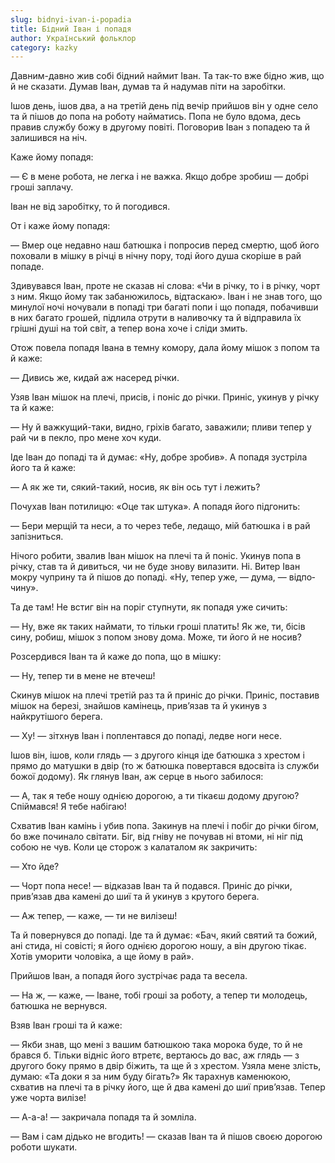 ```yaml
---
slug: bidnyi-ivan-i-popadia
title: Бідний Іван і попадя
author: Український фольклор
category: kazky
---
```

Давним-давно жив со­бі бідний наймит Іван. Та так-то вже бідно жив, що й не сказати. Думав Іван, думав та й надумав піти на заробітки.

Ішов день, ішов два, а на третій день під вечір при­йшов він у одне село та й пішов до попа на роботу найматись. Попа не було вдома, десь правив службу божу в другому повіті. Поговорив Іван з попадею та й залишився на ніч.

Каже йому попадя:

— Є в мене робота, не легка і не важка. Якщо доб­ре зробиш — добрі гроші заплачу.

Іван не від заробітку, то й погодився.

От і каже йому попадя:

— Вмер оце недавно наш батюшка і попросив пе­ред смертю, щоб його поховали в мішку в річці в ніч­ну пору, тоді його душа скоріше в рай попаде.

Здивувався Іван, проте не сказав ні слова: «Чи в річку, то і в річку, чорт з ним. Якщо йому так забанюжилось, відтаскаю». Іван і не знав того, що минулої ночі ночували в попаді три багаті попи і що попадя, побачивши в них багато грошей, підлила отрути в на­ливочку та й відправила їх грішні душі на той світ, а тепер вона хоче і сліди змить.

Отож повела попадя Івана в темну комору, дала йому мішок з попом та й каже:

— Дивись же, кидай аж насеред річки.

Узяв Іван мішок на плечі, присів, і поніс до річки. Приніс, укинув у річку та й каже:

— Ну й важкущий-таки, видно, гріхів багато, заважили; пливи тепер у рай чи в пекло, про мене хоч куди.

Іде Іван до попаді та й думає: «Ну, добре зробив». А попадя зустріла його та й каже:

— А як же ти, сякий-такий, носив, як він ось тут і лежить?

Почухав Іван потилицю: «Оце так штука». А попа­дя його підгонить:

— Бери мерщій та неси, а то через тебе, ледащо, мій батюшка і в рай запізниться.

Нічого робити, звалив Іван мішок на плечі та й по­ніс. Укинув попа в річку, став та й дивиться, чи не буде знову вилазити. Ні. Витер Іван мокру чуприну та й пішов до попаді. «Ну, тепер уже, — дума, — відпо­чину».

Та де там! Не встиг він на поріг ступнути, як попадя уже сичить:

— Ну, вже як таких наймати, то тільки гроші пла­тить! Як же, ти, бісів сину, робиш, мішок з попом зно­ву дома. Може, ти його й не носив?

Розсердився Іван та й каже до попа, що в мішку:

— Ну, тепер ти в мене не втечеш!

Скинув мішок на плечі третій раз та й приніс до річки. Приніс, поставив мішок на березі, знайшов ка­мінець, прив’язав та й укинув з найкрутішого берега.

— Ху! — зітхнув Іван і поплентався до попаді, лед­ве ноги несе.

Ішов він, ішов, коли глядь — з другого кінця іде ба­тюшка з хрестом і прямо до матушки в двір (то ж батюшка повертався вдосвіта із служби божої додо­му). Як глянув Іван, аж серце в нього забилося:

— А, так я тебе ношу однією дорогою, а ти тікаєш додому другою? Спіймався! Я тебе набігаю!

Схватив Іван камінь і убив попа. Закинув на плечі і побіг до річки бігом, бо вже починало світати. Біг, від гніву не почував ні втоми, ні ніг під собою не чув. Коли це сторож з калаталом як закричить:

— Хто йде?

— Чорт попа несе! — відказав Іван та й подався. Приніс до річки, прив’язав два камені до шиї та й уки­нув з крутого берега.

— Аж тепер, — каже, — ти не вилізеш!

Та й повернувся до попаді. Іде та й думає: «Бач, який святий та божий, ані стида, ні совісті; я його од­нією дорогою ношу, а він другою тікає. Хотів умори­ти чоловіка, а ще йому в рай».

Прийшов Іван, а попадя його зустрічає рада та ве­села.

— На ж, — каже, — Іване, тобі гроші за роботу, а тепер ти молодець, батюшка не вернувся.

Взяв Іван гроші та й каже:

— Якби знав, що мені з вашим батюшкою така морока буде, то й не брався б. Тільки відніс його втретє, вертаюсь до вас, аж глядь — з другого боку прямо в двір біжить, та ще й з хрестом. Узяла мене злість, думаю: «Та доки я за ним буду бігать?» Як тарахнув каменюкою, схватив на плечі та в річку його, ще й два камені до шиї прив’язав. Тепер уже чорта вилізе!

— А-а-а! — закричала попадя та й зомліла.

— Вам і сам дідько не вгодить! — сказав Іван та й пішов своєю дорогою роботи шукати.
